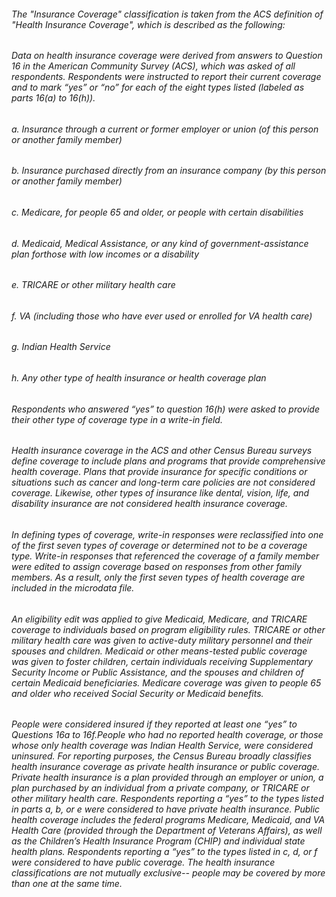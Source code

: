 ###### The "Insurance Coverage" classification is taken from the ACS definition of "Health Insurance Coverage", which is described as the following:
  
###### Data on health insurance coverage were derived from answers to Question 16 in the American Community Survey (ACS), which was asked of all respondents. Respondents were instructed to report their current coverage and to mark “yes” or “no” for each of the eight types listed (labeled as parts 16(a) to 16(h)).

###### a. Insurance through a current or former employer or union (of this person or another family member)
###### b. Insurance purchased directly from an insurance company (by this person or another family member)
###### c. Medicare, for people 65 and older, or people with certain disabilities
###### d. Medicaid, Medical Assistance, or any kind of government-assistance plan forthose with low incomes or a disability
###### e. TRICARE or other military health care
###### f. VA (including those who have ever used or enrolled for VA health care)
###### g. Indian Health Service
###### h. Any other type of health insurance or health coverage plan


###### Respondents who answered “yes” to question 16(h) were asked to provide their other type of coverage type in a write-in field.


###### Health insurance coverage in the ACS and other Census Bureau surveys define coverage to include plans and programs that provide comprehensive health coverage. Plans that provide insurance for specific conditions or situations such as cancer and long-term care policies are not considered coverage. Likewise, other types of insurance like dental, vision, life, and disability insurance are not considered health insurance coverage.


###### In defining types of coverage, write-in responses were reclassified into one of the first seven types of coverage or determined not to be a coverage type. Write-in responses that referenced the coverage of a family member were edited to assign coverage based on responses from other family members. As a result, only the first seven types of health coverage are included in the microdata file.


###### An eligibility edit was applied to give Medicaid, Medicare, and TRICARE coverage to individuals based on program eligibility rules. TRICARE or other military health care was given to active-duty military personnel and their spouses and children. Medicaid or other means-tested public coverage was given to foster children, certain individuals receiving Supplementary Security Income or Public Assistance, and the spouses and children of certain Medicaid beneficiaries. Medicare coverage was given to people 65 and older who received Social Security or Medicaid benefits.


###### People were considered insured if they reported at least one “yes” to Questions 16a to 16f.People who had no reported health coverage, or those whose only health coverage was Indian Health Service, were considered uninsured. For reporting purposes, the Census Bureau broadly classifies health insurance coverage as private health insurance or public coverage. Private health insurance is a plan provided through an employer or union, a plan purchased by an individual from a private company, or TRICARE or other military health care. Respondents reporting a “yes” to the types listed in parts a, b, or e were considered to have private health insurance. Public health coverage includes the federal programs Medicare, Medicaid, and VA Health Care (provided through the Department of Veterans Affairs), as well as the Children’s Health Insurance Program (CHIP) and individual state health plans. Respondents reporting a “yes” to the types listed in c, d, or f were considered to have public coverage. The health insurance classifications are not mutually exclusive-- people may be covered by more than one at the same time.